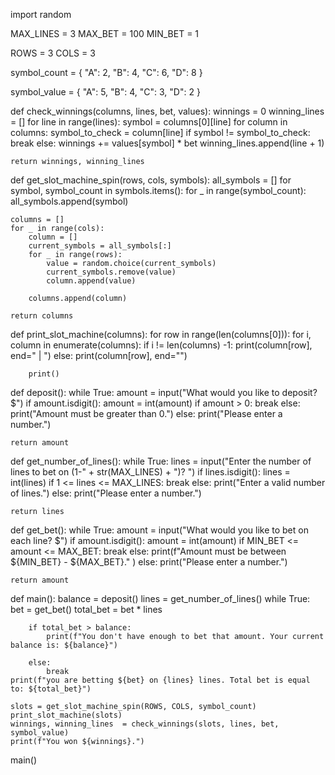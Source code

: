 import random

MAX_LINES = 3
MAX_BET = 100
MIN_BET = 1

ROWS = 3
COLS = 3

symbol_count = {
    "A": 2,
    "B": 4,
    "C": 6,
    "D": 8
}

symbol_value = {
    "A": 5,
    "B": 4,
    "C": 3,
    "D": 2
}

def check_winnings(columns, lines, bet, values):
    winnings = 0
    winning_lines = []
    for line in range(lines):
        symbol = columns[0][line]
        for column in columns:
            symbol_to_check = column[line]
            if symbol != symbol_to_check:
                break
        else:
            winnings += values[symbol] * bet
            winning_lines.append(line + 1)

    return winnings, winning_lines

def get_slot_machine_spin(rows, cols, symbols):
    all_symbols = []
    for symbol, symbol_count in symbols.items():
        for _ in range(symbol_count):
            all_symbols.append(symbol)

    columns = []
    for _ in range(cols):
        column = []
        current_symbols = all_symbols[:]
        for _ in range(rows):
            value = random.choice(current_symbols)
            current_symbols.remove(value)
            column.append(value)

        columns.append(column)

    return columns

def print_slot_machine(columns):
    for row in range(len(columns[0])):
        for i, column in enumerate(columns):
            if i != len(columns) -1:
                print(column[row], end=" | ")
            else:
                print(column[row], end="")

        print()

def deposit():
    while True:
        amount = input("What would you like to deposit? $")
        if amount.isdigit():
            amount = int(amount)
            if amount > 0:
                break
            else:
                print("Amount must be greater than 0.")
        else:
            print("Please enter a number.")

    return amount

def get_number_of_lines():
    while True:
        lines = input("Enter the number of lines to bet on (1-" + str(MAX_LINES) + ")? ")
        if lines.isdigit():
            lines = int(lines)
            if 1 <= lines <= MAX_LINES:
                break
            else:
                print("Enter a valid number of lines.")
        else:
            print("Please enter a number.")

    return lines

def get_bet():
    while True:
        amount = input("What would you like to bet on each line? $")
        if amount.isdigit():
            amount = int(amount)
            if MIN_BET <= amount <= MAX_BET:
                break
            else:
                print(f"Amount must be between ${MIN_BET} - ${MAX_BET}." )
        else:
            print("Please enter a number.")

    return amount

def main():
    balance = deposit()
    lines = get_number_of_lines()
    while True:
        bet = get_bet()
        total_bet = bet * lines

        if total_bet > balance:
            print(f"You don't have enough to bet that amount. Your current balance is: ${balance}")

        else:
            break
    print(f"you are betting ${bet} on {lines} lines. Total bet is equal to: ${total_bet}")

    slots = get_slot_machine_spin(ROWS, COLS, symbol_count)
    print_slot_machine(slots)
    winnings, winning_lines  = check_winnings(slots, lines, bet, symbol_value)
    print(f"You won ${winnings}.")

main()

